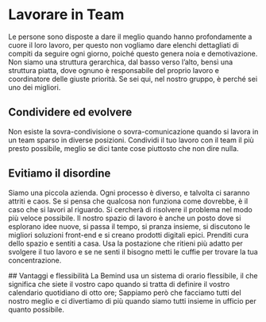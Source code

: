 # Lavorare in Team
Le persone sono disposte a dare il meglio quando hanno profondamente a cuore il loro lavoro, per questo non vogliamo dare elenchi dettagliati di compiti da seguire ogni giorno, poiché questo genera noia e demotivazione.
Non siamo una struttura gerarchica, dal basso verso l’alto, bensì una struttura piatta, dove ognuno è responsabile del proprio lavoro e coordinatore delle giuste priorità. Se sei qui, nel nostro gruppo, è perché sei uno dei migliori.

## Condividere ed evolvere
Non esiste la sovra-condivisione o sovra-comunicazione quando si lavora in un team sparso in diverse posizioni.
Condividi il tuo lavoro con il team il più presto possibile, meglio se dici tante cose piuttosto che non dire nulla.

## Evitiamo il disordine
Siamo una piccola azienda.
Ogni processo è diverso, e talvolta ci saranno attriti e caos.
Se si pensa che qualcosa non funziona come dovrebbe, è il caso che si lavori al riguardo. Si cercherà di risolvere il problema nel modo più veloce possibile.
Il nostro spazio di lavoro è anche un posto dove si esplorano idee nuove, si passa il tempo, si pranza insieme, si discutono le migliori soluzioni front-end e si creano prodotti digitali epici. Prenditi cura dello spazio e sentiti a casa.
Usa la postazione che ritieni più adatto per svolgere il tuo lavoro e se ne senti il bisogno metti le cuffie per trovare la tua concentrazione.

## Vantaggi e flessibilità
La Bemind usa un sistema di orario flessibile, il che significa che siete il vostro capo quando si tratta di definire il vostro calendario quotidiano di otto ore;
Sappiamo però che facciamo tutti del nostro meglio e ci divertiamo di più quando siamo tutti insieme in ufficio per quanto possibile.

